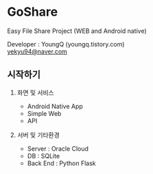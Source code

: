 # GoShare
Easy File Share Project (WEB and Android native)

Developer : YoungQ (youngq.tistory.com)<br>
            yekyu94@naver.com


## 시작하기
 1. 화면 및 서비스
    - Android Native App
    - Simple Web
    - API

 2. 서버 및 기타환경
    - Server   : Oracle Cloud
    - DB       : SQLite
    - Back End : Python Flask
    